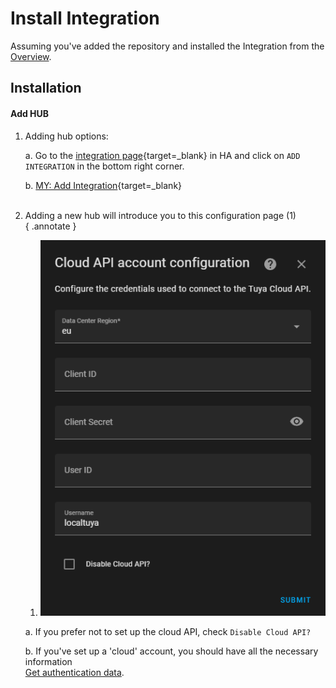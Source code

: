 # Install Integration
Assuming you've added the repository and installed the Integration from the [Overview](index.md).

## Installation
#### Add HUB
1. Adding hub options:

    a. Go to the [integration page](https://my.home-assistant.io/redirect/integrations/){target=_blank} in HA and click on `ADD INTEGRATION` in the bottom right corner.

    b. [MY: Add Integration](https://my.home-assistant.io/redirect/config_flow_start/?domain=localtuya){target=_blank}
<br><br>

2. Adding a new hub will introduce you to this configuration page (1)<br>
{ .annotate }

    1. ![](images/init.png)
    
    a. If you prefer not to set up the cloud API, check `Disable Cloud API?`

    b. If you've set up a 'cloud' account, you should have all the necessary information
    <br> [Get authentication data](cloud_api.md/#get-authorization-data).


